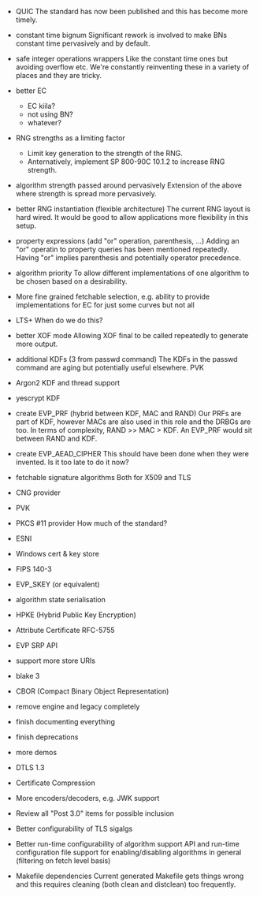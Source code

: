 - QUIC
  The standard has now been published and this has become more timely.

- constant time bignum
  Significant rework is involved to make BNs constant time pervasively and
  by default.

- safe integer operations wrappers
  Like the constant time ones but avoiding overflow etc.
  We're constantly reinventing these in a variety of places and they are tricky.

- better EC
  - EC kiila?
  - not using BN?
  - whatever?

- RNG strengths as a limiting factor
  - Limit key generation to the strength of the RNG.
  - Anternatively, implement SP 800-90C 10.1.2 to increase RNG strength.

- algorithm strength passed around pervasively
  Extension of the above where strength is spread more pervasively.

- better RNG instantiation (flexible architecture)
  The current RNG layout is hard wired.  It would be good to allow applications
  more flexibility in this setup.

- property expressions (add "or" operation, parenthesis, ...)
  Adding an "or" operatin to property queries has been mentioned repeatedly.
  Having "or" implies parenthesis and potentially operator precedence.

- algorithm priority
  To allow different implementations of one algorithm to be chosen based on
  a desirability.

- More fine grained fetchable selection, e.g. ability to provide implementations
  for EC for just some curves but not all

- LTS+
  When do we do this?

- better XOF mode
  Allowing XOF final to be called repeatedly to generate more output.

- additional KDFs (3 from passwd command)
  The KDFs in the passwd command are aging but potentially useful elsewhere.
  PVK

- Argon2 KDF and thread support

- yescrypt KDF

- create EVP_PRF (hybrid between KDF, MAC and RAND)
  Our PRFs are part of KDF, however MACs are also used in this role and the
  DRBGs are too.  In terms of complexity, RAND >> MAC > KDF.  An EVP_PRF would
  sit between RAND and KDF.

- create EVP_AEAD_CIPHER
  This should have been done when they were invented.  Is it too late to do
  it now?

- fetchable signature algorithms
  Both for X509 and TLS

- CNG provider

- PVK

- PKCS #11 provider
  How much of the standard?

- ESNI

- Windows cert & key store

- FIPS 140-3

- EVP_SKEY (or equivalent)

- algorithm state serialisation

- HPKE (Hybrid Public Key Encryption)

- Attribute Certificate RFC-5755

- EVP SRP API

- support more store URIs

- blake 3

- CBOR (Compact Binary Object Representation)

- remove engine and legacy completely

- finish documenting everything

- finish deprecations

- more demos

- DTLS 1.3

- Certificate Compression

- More encoders/decoders, e.g. JWK support

- Review all "Post 3.0" items for possible inclusion

- Better configurability of TLS sigalgs

- Better run-time configurability of algorithm support
  API and run-time configuration file support for enabling/disabling
  algorithms in general (filtering on fetch level basis)

- Makefile dependencies
  Current generated Makefile gets things wrong and this requires cleaning
  (both clean and distclean) too frequently.
